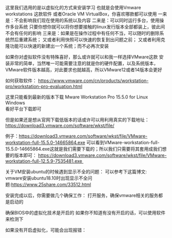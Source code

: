 这里我们选用的是以虚拟化的方式来安装学习
也就是会使用Vmware workstations 这款软件
或者Oracle VM VirtualBox，你喜欢哪款都可以使用
一来是：不会影响我们现在使用的系统以及内容
二来是：可以同时运行多台，使用操作多台系统
只要你想你就可以将你想要接触的linux发行版本全部都装上，彼此间不会有任何的影响
三来是：如果是在操作过程中有任何不当，可以随时的删除系统然后重建系统；
又或者利用快照可以快速的恢复到出问题之前；
又或者利用克隆功能可以快速的新建出一个系统；而不必再次安装

如果你对虚拟软件没有特殊喜好，那么或许就可以和我一样选择VMware这款
安装非常的简单，当然唯一可能需要注意的就是你的硬件配置，以及系统版本，VMware软件版本越高，对此要求也就越高，所以VMware12或者14版本会更好

如何获取软件：
https://www.vmware.com/cn/products/workstation-pro/workstation-pro-evaluation.html

这里只能看到最新的版本下载
Mware Workstation Pro 15.5.0 for 
	Linux		
	Windows		
看好平台下载即可

但是如果还是想从官网下载低版本的话或许可以用利用真实的下载地址：
https://download3.vmware.com/software/wkst/file/

例子：https://download3.vmware.com/software/wkst/file/VMware-workstation-full-15.5.0-14665864.exe
可以看到VMware-workstation-full-15.5.0-14665864.exe这就是我们需要下载的；所以我们只需要将其套用成我们想要的版本即可：
https://download3.vmware.com/software/wkst/file/VMware-workstation-full-12.5.9-7535481.exe 


关于VM安装ubuntu的时候遇到显示不全的问题：
可以参考下这篇博文:  
vmware安装ubuntu18.10时出现显示不全问题:https://www.25share.com/33512.html

安装完成以后，你需要做几个确保工作：
打开服务，确保vmware相关的服务都是启动的


确保BIOS中的虚拟化技术是开启的
如果你不知道有没有开启的话，可以使用软件来检测下

如果没有开启虚拟化，可能会出现报错：